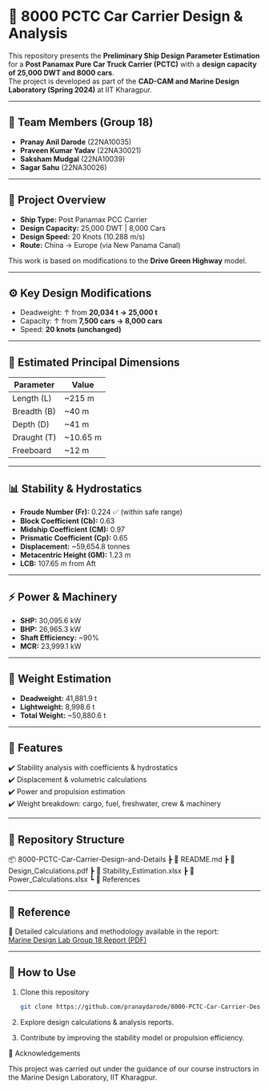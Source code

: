 # 🚢 8000 PCTC Car Carrier Design & Analysis

This repository presents the **Preliminary Ship Design Parameter Estimation** for a **Post Panamax Pure Car Truck Carrier (PCTC)** with a **design capacity of 25,000 DWT and 8000 cars**.  
The project is developed as part of the **CAD-CAM and Marine Design Laboratory (Spring 2024)** at IIT Kharagpur.

---

## 👥 Team Members (Group 18)
- **Pranay Anil Darode** (22NA10035)  
- **Praveen Kumar Yadav** (22NA30021)  
- **Saksham Mudgal** (22NA10039)  
- **Sagar Sahu** (22NA30026)

---

## 📌 Project Overview
- **Ship Type:** Post Panamax PCC Carrier  
- **Design Capacity:** 25,000 DWT | 8,000 Cars  
- **Design Speed:** 20 Knots (10.288 m/s)  
- **Route:** China → Europe (via New Panama Canal)  

This work is based on modifications to the **Drive Green Highway** model.

---

## ⚙️ Key Design Modifications
- Deadweight: ↑ from **20,034 t → 25,000 t**  
- Capacity: ↑ from **7,500 cars → 8,000 cars**  
- Speed: **20 knots (unchanged)**  

---

## 📐 Estimated Principal Dimensions
| Parameter         | Value   |
|-------------------|---------|
| Length (L)        | ~215 m  |
| Breadth (B)       | ~40 m   |
| Depth (D)         | ~41 m   |
| Draught (T)       | ~10.65 m|
| Freeboard         | ~12 m   |

---

## 📊 Stability & Hydrostatics
- **Froude Number (Fr):** 0.224 ✅ (within safe range)  
- **Block Coefficient (Cb):** 0.63  
- **Midship Coefficient (CM):** 0.97  
- **Prismatic Coefficient (Cp):** 0.65  
- **Displacement:** ~59,654.8 tonnes  
- **Metacentric Height (GM):** 1.23 m  
- **LCB:** 107.65 m from Aft  

---

## ⚡ Power & Machinery
- **SHP:** 30,095.6 kW  
- **BHP:** 26,965.3 kW  
- **Shaft Efficiency:** ~90%  
- **MCR:** 23,999.1 kW  

---

## 🧮 Weight Estimation
- **Deadweight:** 41,881.9 t  
- **Lightweight:** 8,998.6 t  
- **Total Weight:** ~50,880.6 t  

---

## 📌 Features
✔️ Stability analysis with coefficients & hydrostatics  
✔️ Displacement & volumetric calculations  
✔️ Power and propulsion estimation  
✔️ Weight breakdown: cargo, fuel, freshwater, crew & machinery  

---

## 📂 Repository Structure
📦 8000-PCTC-Car-Carrier-Design-and-Details
┣ 📜 README.md
┣ 📜 Design_Calculations.pdf
┣ 📜 Stability_Estimation.xlsx
┣ 📜 Power_Calculations.xlsx
┗ 📜 References

---

## 🔗 Reference
📄 Detailed calculations and methodology available in the report:  
[Marine Design Lab Group 18 Report (PDF)](./Marine%20Design%20Lab%20Group%2018.pdf)

---

## 🚀 How to Use
1. Clone this repository  
   ```bash
   git clone https://github.com/pranaydarode/8000-PCTC-Car-Carrier-Design-and-Details.git

2. Explore design calculations & analysis reports.

3. Contribute by improving the stability model or propulsion efficiency.

📢 Acknowledgements

This project was carried out under the guidance of our course instructors in the Marine Design Laboratory, IIT Kharagpur.
